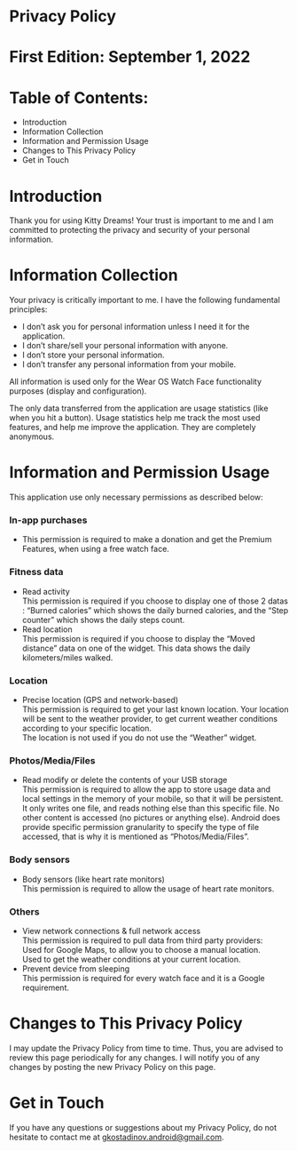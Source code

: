 # Privacy Policy


# First Edition: September 1, 2022


# Table of Contents:



* Introduction
* Information Collection
* Information and Permission Usage
* Changes to This Privacy Policy
* Get in Touch


# Introduction

Thank you for using Kitty Dreams! Your trust is important to me and I am committed to protecting the privacy and security of your personal information.


# Information Collection

Your privacy is critically important to me. I have the following fundamental principles:



* I don’t ask you for personal information unless I need it for the application.
* I don’t share/sell your personal information with anyone.
* I don’t store your personal information.
* I don’t transfer any personal information from your mobile.

All information is used only for the Wear OS Watch Face functionality purposes (display and configuration).

The only data transferred from the application are usage statistics (like when you hit a button). Usage statistics help me track the most used features, and help me improve the application. They are completely anonymous.


# Information and Permission Usage

This application use only necessary permissions as described below:


### In-app purchases



* This permission is required to make a donation and get the Premium Features, when using a free watch face.


### Fitness data



* Read activity \
This permission is required if you choose to display one of those 2 datas : “Burned calories” which shows the daily burned calories, and the “Step counter” which shows the daily steps count.
* Read location \
This permission is required if you choose to display the “Moved distance” data on one of the widget. This data shows the daily kilometers/miles walked.


### Location



* Precise location (GPS and network-based) \
This permission is required to get your last known location. Your location will be sent to the weather provider, to get current weather conditions according to your specific location. \
The location is not used if you do not use the “Weather” widget.


### Photos/Media/Files



* Read modify or delete the contents of your USB storage \
This permission is required to allow the app to store usage data and local settings in the memory of your mobile, so that it will be persistent. \
It only writes one file, and reads nothing else than this specific file. No other content is accessed (no pictures or anything else). Android does provide specific permission granularity to specify the type of file accessed, that is why it is mentioned as “Photos/Media/Files”.


### Body sensors



* Body sensors (like heart rate monitors) \
This permission is required to allow the usage of heart rate monitors.


### Others



* View network connections & full network access \
This permission is required to pull data from third party providers: \
Used for Google Maps, to allow you to choose a manual location. \
Used to get the weather conditions at your current location.
* Prevent device from sleeping \
This permission is required for every watch face and it is a Google requirement.


#  Changes to This Privacy Policy

I may update the Privacy Policy from time to time. Thus, you are advised to review this page periodically for any changes. I will notify you of any changes by posting the new Privacy Policy on this page.


#  Get in Touch

If you have any questions or suggestions about my Privacy Policy, do not hesitate to contact me at gkostadinov.android@gmail.com.
